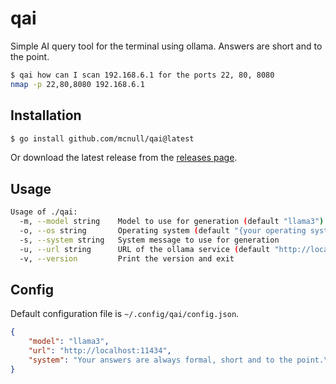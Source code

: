 # qai

Simple AI query tool for the terminal using ollama. Answers are short and to the point.

```bash
$ qai how can I scan 192.168.6.1 for the ports 22, 80, 8080
nmap -p 22,80,8080 192.168.6.1
```

## Installation

```bash
$ go install github.com/mcnull/qai@latest
```

Or download the latest release from the [releases page](https://github.com/McNull/qai/releases).

## Usage

```bash
Usage of ./qai:
  -m, --model string    Model to use for generation (default "llama3")
  -o, --os string       Operating system (default "{your operating system}")
  -s, --system string   System message to use for generation
  -u, --url string      URL of the ollama service (default "http://localhost:11434")
  -v, --version         Print the version and exit
```

## Config
Default configuration file is `~/.config/qai/config.json`. 

```json
{
    "model": "llama3",
    "url": "http://localhost:11434",
    "system": "Your answers are always formal, short and to the point.\n\t\tYour answers never contain explanations or examples unless explicitly asked for."
}
```
